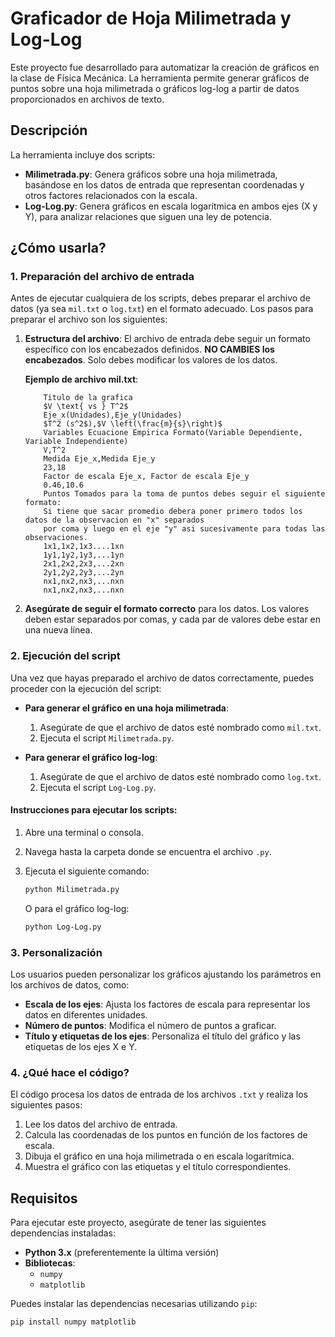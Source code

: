 # Graficador de Hoja Milimetrada y Log-Log

Este proyecto fue desarrollado para automatizar la creación de gráficos en la clase de Física Mecánica. La herramienta permite generar gráficos de puntos sobre una hoja milimetrada o gráficos log-log a partir de datos proporcionados en archivos de texto.

## Descripción

La herramienta incluye dos scripts:

- **Milimetrada.py**: Genera gráficos sobre una hoja milimetrada, basándose en los datos de entrada que representan coordenadas y otros factores relacionados con la escala.
- **Log-Log.py**: Genera gráficos en escala logarítmica en ambos ejes (X y Y), para analizar relaciones que siguen una ley de potencia.

## ¿Cómo usarla?

### 1. Preparación del archivo de entrada

Antes de ejecutar cualquiera de los scripts, debes preparar el archivo de datos (ya sea `mil.txt` o `log.txt`) en el formato adecuado. Los pasos para preparar el archivo son los siguientes:

1. **Estructura del archivo**: El archivo de entrada debe seguir un formato específico con los encabezados definidos. **NO CAMBIES los encabezados**. Solo debes modificar los valores de los datos.

    **Ejemplo de archivo mil.txt**:

    ```
        Titulo de la grafica
        $V \text{ vs } T^2$
        Eje_x(Unidades),Eje_y(Unidades)
        $T^2 (s^2$),$V \left(\frac{m}{s}\right)$
        Variables Ecuacione Empirica Formato(Variable Dependiente, Variable Independiente)
        V,T^2
        Medida Eje_x,Medida Eje_y
        23,18
        Factor de escala Eje_x, Factor de escala Eje_y
        0.46,10.6
        Puntos Tomados para la toma de puntos debes seguir el siguiente formato: 
        Si tiene que sacar promedio debera poner primero todos los datos de la observacion en "x" separados 
        por coma y luego en el eje "y" asi sucesivamente para todas las observaciones.
        1x1,1x2,1x3....1xn
        1y1,1y2,1y3,...1yn
        2x1,2x2,2x3,...2xn
        2y1,2y2,2y3,...2yn
        nx1,nx2,nx3,...nxn
        nx1,nx2,nx3,...nxn
    ```

    
2. **Asegúrate de seguir el formato correcto** para los datos. Los valores deben estar separados por comas, y cada par de valores debe estar en una nueva línea.

### 2. Ejecución del script

Una vez que hayas preparado el archivo de datos correctamente, puedes proceder con la ejecución del script:

- **Para generar el gráfico en una hoja milimetrada**:
    1. Asegúrate de que el archivo de datos esté nombrado como `mil.txt`.
    2. Ejecuta el script `Milimetrada.py`.

- **Para generar el gráfico log-log**:
    1. Asegúrate de que el archivo de datos esté nombrado como `log.txt`.
    2. Ejecuta el script `Log-Log.py`.

#### Instrucciones para ejecutar los scripts:

1. Abre una terminal o consola.
2. Navega hasta la carpeta donde se encuentra el archivo `.py`.
3. Ejecuta el siguiente comando:

    ```bash
    python Milimetrada.py
    ```

    O para el gráfico log-log:

    ```bash
    python Log-Log.py
    ```

### 3. Personalización

Los usuarios pueden personalizar los gráficos ajustando los parámetros en los archivos de datos, como:

- **Escala de los ejes**: Ajusta los factores de escala para representar los datos en diferentes unidades.
- **Número de puntos**: Modifica el número de puntos a graficar.
- **Título y etiquetas de los ejes**: Personaliza el título del gráfico y las etiquetas de los ejes X e Y.

### 4. ¿Qué hace el código?

El código procesa los datos de entrada de los archivos `.txt` y realiza los siguientes pasos:

1. Lee los datos del archivo de entrada.
2. Calcula las coordenadas de los puntos en función de los factores de escala.
3. Dibuja el gráfico en una hoja milimetrada o en escala logarítmica.
4. Muestra el gráfico con las etiquetas y el título correspondientes.

## Requisitos

Para ejecutar este proyecto, asegúrate de tener las siguientes dependencias instaladas:

- **Python 3.x** (preferentemente la última versión)
- **Bibliotecas**:
    - `numpy`
    - `matplotlib`

Puedes instalar las dependencias necesarias utilizando `pip`:

```bash
pip install numpy matplotlib